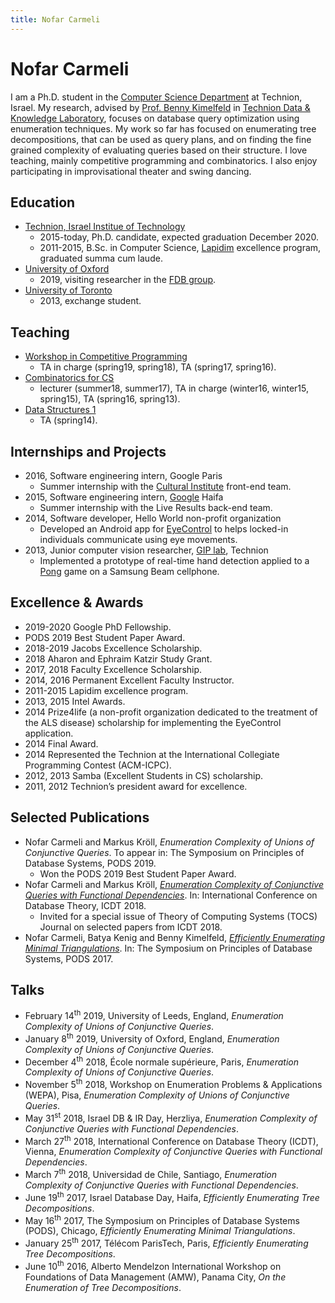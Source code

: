 ```yaml
---
title: Nofar Carmeli
---
```


# Nofar Carmeli

I am a Ph.D. student in the [Computer Science Department](http://cs.technion.ac.il/) at Technion, Israel. My research, advised by [Prof. Benny Kimelfeld](https://benny.cs.technion.ac.il/) in [Technion Data & Knowledge Laboratory](https://tdk.cs.technion.ac.il/), focuses on database query optimization using enumeration techniques.
My work so far has focused on enumerating tree decompositions, that can be used as query plans, and on finding the fine grained complexity of evaluating queries based on their structure.
I love teaching, mainly competitive programming and combinatorics. I also enjoy participating in improvisational theater and swing dancing.

## Education

* [Technion, Israel Institue of Technology](https://www.technion.ac.il/en/home-2/)
  * 2015-today, Ph.D. candidate, expected graduation December 2020.
  * 2011-2015, B.Sc. in Computer Science, [Lapidim](http://lapidim.cs.technion.ac.il/) excellence program, graduated summa cum laude.
* [University of Oxford](http://www.ox.ac.uk/)
  * 2019, visiting researcher in the [FDB group](https://fdbresearch.github.io/).
* [University of Toronto](https://www.utoronto.ca/)
  * 2013, exchange student.

## Teaching

* [Workshop in Competitive Programming](https://webcourse.cs.technion.ac.il/234901)
  * TA in charge (spring19, spring18), TA (spring17, spring16).
* [Combinatorics for CS](https://webcourse.cs.technion.ac.il/234141)
  * lecturer (summer18, summer17), TA in charge (winter16, winter15, spring15), TA (spring16, spring13).
* [Data Structures 1](https://webcourse.cs.technion.ac.il/234218)
  * TA (spring14).
  
## Internships and Projects

* 2016, Software engineering intern, Google Paris
  * Summer internship with the [Cultural Institute](https://artsandculture.google.com/) front-end team.
* 2015, Software engineering intern, [Google](https://about.google/intl/en/) Haifa
  * Summer internship with the Live Results back-end team.
* 2014, Software developer, Hello World non-profit organization
  * Developed an Android app for [EyeControl](www.eyecontrol.co.il) to helps locked-in individuals communicate using eye movements.
* 2013, Junior computer vision researcher, [GIP lab](http://gip.cs.technion.ac.il/), Technion
  * Implemented a prototype of real-time hand detection applied to a [Pong](https://www.youtube.com/watch?v=msWkridhFyQ) game on a Samsung Beam cellphone.
  
## Excellence & Awards

* 2019-2020	Google PhD Fellowship.
* PODS 2019 Best Student Paper Award.
* 2018-2019	Jacobs Excellence Scholarship.
* 2018 Aharon and Ephraim Katzir Study Grant.
* 2017, 2018 Faculty Excellence Scholarship.
* 2014, 2016	Permanent Excellent Faculty Instructor.
* 2011-2015 Lapidim excellence program.
* 2013, 2015	Intel Awards.
* 2014	Prize4life (a non-profit organization dedicated to the treatment of the ALS disease) scholarship for implementing the EyeControl application.
* 2014	Final Award.
* 2014 Represented the Technion at the International Collegiate Programming Contest (ACM-ICPC).
* 2012, 2013	Samba (Excellent Students in CS) scholarship.
* 2011, 2012	Technion’s president award for excellence.

## Selected Publications

* Nofar Carmeli and Markus Kröll, *Enumeration Complexity of Unions of Conjunctive Queries*. To appear in: The Symposium on Principles of Database Systems, PODS 2019.
  * Won the PODS 2019 Best Student Paper Award.
* Nofar Carmeli and Markus Kröll, [*Enumeration Complexity of Conjunctive Queries with Functional Dependencies*](http://drops.dagstuhl.de/opus/volltexte/2018/8598/). In: International Conference on Database Theory, ICDT 2018.
  * Invited for a special issue of Theory of Computing Systems (TOCS) Journal on selected papers from ICDT 2018.
* Nofar Carmeli, Batya Kenig and Benny Kimelfeld, [*Efficiently Enumerating Minimal Triangulations*](https://dl.acm.org/citation.cfm?doid=3034786.3056109). In: The Symposium on Principles of Database Systems, PODS 2017.
<!-- Nofar Carmeli and Markus Kröll, *Enumeration Complexity of Unions of Conjunctive Queries*. In: Workshop on Enumeration Problems & Applications, WEPA 2018. -->
<!-- Nofar Carmeli, Batya Kenig and Benny Kimelfeld, *On the Enumeration of Tree Decompositions*. In: Alberto Mendelzon International Workshop on Foundations of Data Management, AMW 2016. -->

## Talks

* February 14<sup>th</sup> 2019, University of Leeds, England, *Enumeration Complexity of Unions of Conjunctive Queries*.
* January 8<sup>th</sup> 2019, University of Oxford, England, *Enumeration Complexity of Unions of Conjunctive Queries*.
* December 4<sup>th</sup> 2018, École normale supérieure, Paris, *Enumeration Complexity of Unions of Conjunctive Queries*.
* November 5<sup>th</sup> 2018, Workshop on Enumeration Problems & Applications (WEPA), Pisa, *Enumeration Complexity of Unions of Conjunctive Queries*.
* May 31<sup>st</sup> 2018, Israel DB & IR Day, Herzliya, *Enumeration Complexity of Conjunctive Queries with Functional Dependencies*.
* March 27<sup>th</sup> 2018, International Conference on Database Theory (ICDT), Vienna, *Enumeration Complexity of Conjunctive Queries with Functional Dependencies*.
* March 7<sup>th</sup> 2018, Universidad de Chile, Santiago, *Enumeration Complexity of Conjunctive Queries with Functional Dependencies*.
* June 19<sup>th</sup> 2017, Israel Database Day, Haifa, *Efficiently Enumerating Tree Decompositions*.
* May 16<sup>th</sup> 2017, The Symposium on Principles of Database Systems (PODS), Chicago, *Efficiently Enumerating Minimal Triangulations*.
* January 25<sup>th</sup> 2017, Télécom ParisTech, Paris, *Efficiently Enumerating Tree Decompositions*.
* June 10<sup>th</sup> 2016, Alberto Mendelzon International Workshop on Foundations of Data Management (AMW), Panama City, *On the Enumeration of Tree Decompositions*.

